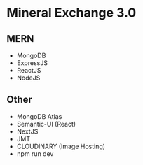 # Mineral Exchange 3.0

## MERN
- MongoDB
- ExpressJS
- ReactJS
- NodeJS

## Other
- MongoDB Atlas
- Semantic-UI (React)
- NextJS
- JMT
- CLOUDINARY (Image Hosting)
- npm run dev

